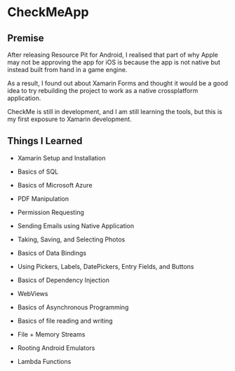 # CheckMeApp

## Premise

After releasing Resource Pit for Android, I realised that part of why Apple may not be approving
the app for iOS is because the app is not native but instead built from hand in a game engine.

As a result, I found out about Xamarin Forms and thought it would be a good idea to try
rebuilding the project to work as a native crossplatform application.

CheckMe is still in development, and I am still learning the tools, but this is my first
exposure to Xamarin development.

## Things I Learned

- Xamarin Setup and Installation

- Basics of SQL

- Basics of Microsoft Azure

- PDF Manipulation

- Permission Requesting

- Sending Emails using Native Application

- Taking, Saving, and Selecting Photos

- Basics of Data Bindings

- Using Pickers, Labels, DatePickers, Entry Fields, and Buttons

- Basics of Dependency Injection

- WebViews

- Basics of Asynchronous Programming

- Basics of file reading and writing

- File + Memory Streams

- Rooting Android Emulators

- Lambda Functions
